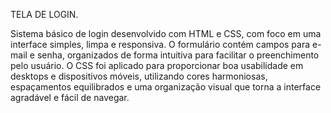 TELA DE LOGIN.

Sistema básico de login desenvolvido com HTML e CSS, com foco em uma interface simples, limpa e responsiva. O formulário contém campos para e-mail e senha, organizados de forma intuitiva para facilitar o preenchimento pelo usuário. O CSS foi aplicado para proporcionar boa usabilidade em desktops e dispositivos móveis, utilizando cores harmoniosas, espaçamentos equilibrados e uma organização visual que torna a interface agradável e fácil de navegar.
